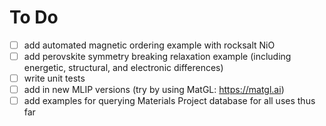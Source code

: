 # To Do

- [ ] add automated magnetic ordering example with rocksalt NiO
- [ ] add perovskite symmetry breaking relaxation example (including energetic, structural, and electronic differences)
- [ ] write unit tests
- [ ] add in new MLIP versions (try by using MatGL: https://matgl.ai)
- [ ] add examples for querying Materials Project database for all uses thus far